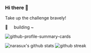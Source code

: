 ### Hi there 👋

Take up the challenge bravely!

🌈 &nbsp; &nbsp; building ~

![github-profile-summary-cards](https://github-profile-summary-cards.vercel.app/api/cards/profile-details?username=narasux&theme=github)


![narasux's github stats](https://github-readme-stats.vercel.app/api?username=narasux&show_icons=true) ![github streak](https://github-readme-streak-stats.herokuapp.com/?user=narasux)
